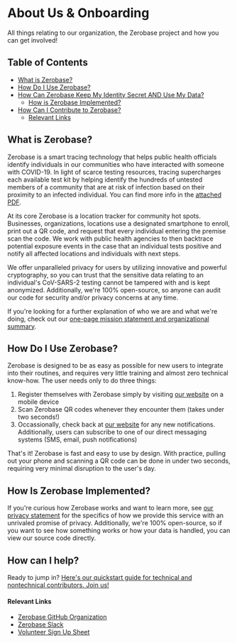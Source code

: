 # About Us & Onboarding
All things relating to our organization, the Zerobase project and how you can get involved!

## Table of Contents
* [What is Zerobase?](#what-is-zerobase)
* [How Do I Use Zerobase?](#how-do-i-use-zerobase)
* [How Can Zerobase Keep My Identity Secret AND Use My Data?](#how-can-zerobase-keep-my-identity-secret-and-use-my-data)
    * [How is Zerobase Implemented?](#how-is-zerobase-implemented)
* [How Can I Contribute to Zerobase?](#how-can-i-contribute-to-zerobase)
    * [Relevant Links](#relevant-links)

## What is Zerobase?
Zerobase is a smart tracing technology that helps public health officials identify individuals in our communities who have interacted with someone with COVID-19. In light of scarce testing resources, tracing supercharges each available test kit by helping identify the hundreds of untested members of a community that are at risk of infection based on their proximity to an infected individual. You can find more info in the [attached PDF](Zerobase-Basic.pdf).

At its core Zerobase is a location tracker for community hot spots. Businesses, organizations, locations use a designated smartphone to enroll, print out a QR code, and request that every individual entering the premise scan the code. We work with public health agencies to then backtrace potential exposure events in the case that an individual tests positive and notify all affected locations and individuals with next steps.

We offer unparalleled privacy for users by utilizing innovative and powerful cryptography, so you can trust that the sensitive
data relating to an individual's CoV-SARS-2 testing cannot be tampered with and is kept anonymized. Additionally, we're 100% 
open-source, so anyone can audit our code for security and/or privacy concerns at any time. 

If you're looking for a further explanation of who we are and what we're doing, check out our [one-page mission statement and
organizational summary](./Zerobase-Basic.pdf).

## How Do I Use Zerobase?
Zerobase is designed to be as easy as possible for new users to integrate into their routines, and requires very little training and
almost zero technical know-how. The user needs only to do three things:

1. Register themselves with Zerobase simply by visiting [our website](https://zerobase.io) on a mobile device
2. Scan Zerobase QR codes whenever they encounter them (takes under two seconds!)
3. Occassionally, check back at [our website](https://zerobase.io) for any new notifications. Additionally, users can subscribe to one
of our direct messaging systems (SMS, email, push notifications)

That's it! Zerobase is fast and easy to use by design. With practice, pulling out your phone and scanning a QR code can be done in under
two seconds, requiring very minimal disruption to the user's day.

## How Is Zerobase Implemented?
If you're curious how Zerobase works and want to learn more, see [our privacy statement](./PRIVACY.md) for the specifics of how we 
provide this service with an unrivaled promise of privacy. Additionally, we're 100% open-source, so if you want to see how
something works or how your data is handled, you can view our source code directly.

## How can I help?
Ready to jump in? [Here's our quickstart guide for technical and nontechnical contributors. Join us!](./CONTRIBUTING.md)

#### Relevant Links
* [Zerobase GitHub Organization](https://github.com/zerobase-io)
* [Zerobase Slack](https://join.slack.com/t/necsi-edu/shared_invite/zt-cu5215sg-63h4A7uCy~ehDsrfAIJ~_Q)
* [Volunteer Sign Up Sheet](https://docs.google.com/spreadsheets/d/1zCCdLi4jRecI9HlJYk3SqoQ-Md62TB2ub3Hgwgq6LYU/edit#gid=0)
